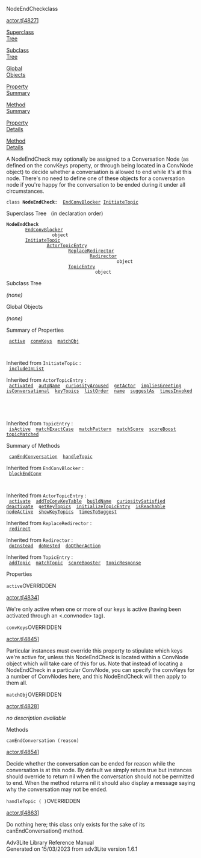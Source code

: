 ---
---
<span class="title">NodeEndCheck</span><span class="type">class</span>

[actor.t](../file/actor.t.html)\[[4827](../source/actor.t.html#4827)\]

[Superclass  
Tree](#_SuperClassTree_)

[Subclass  
Tree](#_SubClassTree_)

[Global  
Objects](#_ObjectSummary_)

[Property  
Summary](#_PropSummary_)

[Method  
Summary](#_MethodSummary_)

[Property  
Details](#_Properties_)

[Method  
Details](#_Methods_)

<div class="fdesc">

A NodeEndCheck may optionally be assigned to a Conversation Node (as
defined on the convKeys property, or through being located in a ConvNode
object) to decide whether a conversation is allowed to end while it's at
this node. There's no need to define one of these objects for a
conversation node if you're happy for the conversation to be ended
during it under all circumstances.

`class `**`NodeEndCheck`**` :   `[`EndConvBlocker`](../object/EndConvBlocker.html)`   `[`InitiateTopic`](../object/InitiateTopic.html)

</div>

<span id="_SuperClassTree_"></span>

<div class="mjhd">

<span class="hdln">Superclass Tree</span>   (in declaration order)

</div>

**`NodeEndCheck`**  
`         `[`EndConvBlocker`](../object/EndConvBlocker.html)  
`                 object`  
`         `[`InitiateTopic`](../object/InitiateTopic.html)  
`                 `[`ActorTopicEntry`](../object/ActorTopicEntry.html)  
`                         `[`ReplaceRedirector`](../object/ReplaceRedirector.html)  
`                                 `[`Redirector`](../object/Redirector.html)  
`                                         object`  
`                         `[`TopicEntry`](../object/TopicEntry.html)  
`                                 object`  
<span id="_SubClassTree_"></span>

<div class="mjhd">

<span class="hdln">Subclass Tree</span>  

</div>

*(none)* <span id="_ObjectSummary_"></span>

<div class="mjhd">

<span class="hdln">Global Objects</span>  

</div>

*(none)* <span id="_PropSummary_"></span>

<div class="mjhd">

<span class="hdln">Summary of Properties</span>  

</div>

` `[`active`](#active)`  `[`convKeys`](#convKeys)`  `[`matchObj`](#matchObj)`  `

` `

Inherited from `InitiateTopic` :  
` `[`includeInList`](../object/InitiateTopic.html#includeInList)`  `

Inherited from `ActorTopicEntry` :  
` `[`activated`](../object/ActorTopicEntry.html#activated)`  `[`autoName`](../object/ActorTopicEntry.html#autoName)`  `[`curiosityAroused`](../object/ActorTopicEntry.html#curiosityAroused)`  `[`getActor`](../object/ActorTopicEntry.html#getActor)`  `[`impliesGreeting`](../object/ActorTopicEntry.html#impliesGreeting)`  `[`isConversational`](../object/ActorTopicEntry.html#isConversational)`  `[`keyTopics`](../object/ActorTopicEntry.html#keyTopics)`  `[`listOrder`](../object/ActorTopicEntry.html#listOrder)`  `[`name`](../object/ActorTopicEntry.html#name)`  `[`suggestAs`](../object/ActorTopicEntry.html#suggestAs)`  `[`timesInvoked`](../object/ActorTopicEntry.html#timesInvoked)`  `

` `

` `

Inherited from `TopicEntry` :  
` `[`isActive`](../object/TopicEntry.html#isActive)`  `[`matchExactCase`](../object/TopicEntry.html#matchExactCase)`  `[`matchPattern`](../object/TopicEntry.html#matchPattern)`  `[`matchScore`](../object/TopicEntry.html#matchScore)`  `[`scoreBoost`](../object/TopicEntry.html#scoreBoost)`  `[`topicMatched`](../object/TopicEntry.html#topicMatched)`  `

<span id="_MethodSummary_"></span>

<div class="mjhd">

<span class="hdln">Summary of Methods</span>  

</div>

` `[`canEndConversation`](#canEndConversation)`  `[`handleTopic`](#handleTopic)`  `

Inherited from `EndConvBlocker` :  
` `[`blockEndConv`](../object/EndConvBlocker.html#blockEndConv)`  `

` `

Inherited from `ActorTopicEntry` :  
` `[`activate`](../object/ActorTopicEntry.html#activate)`  `[`addToConvKeyTable`](../object/ActorTopicEntry.html#addToConvKeyTable)`  `[`buildName`](../object/ActorTopicEntry.html#buildName)`  `[`curiositySatisfied`](../object/ActorTopicEntry.html#curiositySatisfied)`  `[`deactivate`](../object/ActorTopicEntry.html#deactivate)`  `[`getKeyTopics`](../object/ActorTopicEntry.html#getKeyTopics)`  `[`initializeTopicEntry`](../object/ActorTopicEntry.html#initializeTopicEntry)`  `[`isReachable`](../object/ActorTopicEntry.html#isReachable)`  `[`nodeActive`](../object/ActorTopicEntry.html#nodeActive)`  `[`showKeyTopics`](../object/ActorTopicEntry.html#showKeyTopics)`  `[`timesToSuggest`](../object/ActorTopicEntry.html#timesToSuggest)`  `

Inherited from `ReplaceRedirector` :  
` `[`redirect`](../object/ReplaceRedirector.html#redirect)`  `

Inherited from `Redirector` :  
` `[`doInstead`](../object/Redirector.html#doInstead)`  `[`doNested`](../object/Redirector.html#doNested)`  `[`doOtherAction`](../object/Redirector.html#doOtherAction)`  `

Inherited from `TopicEntry` :  
` `[`addTopic`](../object/TopicEntry.html#addTopic)`  `[`matchTopic`](../object/TopicEntry.html#matchTopic)`  `[`scoreBooster`](../object/TopicEntry.html#scoreBooster)`  `[`topicResponse`](../object/TopicEntry.html#topicResponse)`  `

<span id="_Properties_"></span>

<div class="mjhd">

<span class="hdln">Properties</span>  

</div>

<span id="active"></span>

`active`<span class="rem">OVERRIDDEN</span>

[actor.t](../file/actor.t.html)\[[4834](../source/actor.t.html#4834)\]

<div class="desc">

We're only active when one or more of our keys is active (having been
activated through an \<.convnode\> tag).

</div>

<span id="convKeys"></span>

`convKeys`<span class="rem">OVERRIDDEN</span>

[actor.t](../file/actor.t.html)\[[4845](../source/actor.t.html#4845)\]

<div class="desc">

Particular instances must override this property to stipulate which keys
we're active for, unless this NodeEndCheck is located within a ConvNode
object which will take care of this for us. Note that instead of
locating a NodeEndCheck in a particular ConvNode, you can specify the
convKeys for a number of ConvNodes here, and this NodeEndCheck will then
apply to them all.

</div>

<span id="matchObj"></span>

`matchObj`<span class="rem">OVERRIDDEN</span>

[actor.t](../file/actor.t.html)\[[4828](../source/actor.t.html#4828)\]

<div class="desc">

*no description available*

</div>

<span id="_Methods_"></span>

<div class="mjhd">

<span class="hdln">Methods</span>  

</div>

<span id="canEndConversation"></span>

`canEndConversation (reason)`

[actor.t](../file/actor.t.html)\[[4854](../source/actor.t.html#4854)\]

<div class="desc">

Decide whether the conversation can be ended for reason while the
conversation is at this node. By default we simply return true but
instances should override to return nil when the conversation should not
be permitted to end. When the method returns nil it should also display
a message saying why the conversation may not be ended.

</div>

<span id="handleTopic"></span>

`handleTopic ( )`<span class="rem">OVERRIDDEN</span>

[actor.t](../file/actor.t.html)\[[4863](../source/actor.t.html#4863)\]

<div class="desc">

Do nothing here; this class only exists for the sake of its
canEndConversation() method.

</div>

<div class="ftr">

Adv3Lite Library Reference Manual  
Generated on 15/03/2023 from adv3Lite version 1.6.1

</div>
